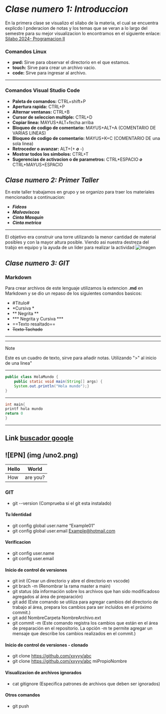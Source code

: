 # ***Clase numero 1: Introduccion*** #
En la primera clase se visualizo el silabo de la materia, el cual se encuentra explicdo l pnderacion de notas y los temas que se veran a lo largo del semestre para su mejor visualizacion lo encontramos en el siguiente enlace: [Silabo 2024- Programacion II](https://aulasvirtuales.epn.edu.ec/mod/resource/view.php?id=8454247)
### Comandos Linux
* **pwd:** Sirve para observar el directorio en el que estamos.
* **touch:** Sirve para crear un archivo vacio.
* **code:** Sirve para ingresar al archivo.
 ---
### Comandos Visual Studio Code
* **Paleta de comandos:** CTRL+shift+P
* **Apertura rapida:** CTRL+P
* **Alternar ventanas:** CTRL+B
* **Cursor de seleccion multiple:** CTRL+D
* **Copiar linea:** MAYUS+ALT+fecha arriba
* **Bloqueo de codigo de comentario:** MAYUS+ALT+A (COMENTARIO DE VARIAS LINEAS)
* **Bloqueo de codigo de comentario:** MAYUS+K+C (COMENTARIO DE una sola linea)
* **Retroceder o avanzar:** ALT+(+ ***o*** -)
* **Mostrar todos los simbolos:** CTRL+T
* **Sugerencias de activacion o de parametros:** CTRL*ESPACIO  ***o***  CTRL+MAYUS+ESPACIO
## ***Clase numero 2: Primer Taller*** ##
En este taller trabajamos en grupo y se organizo para traer los materiales mencionados a continuacion:
* ***Fideos***
* ***Malvaviscos***
* ***Cinta Masquin***
* ***Cinta metrica*** 
___
El objetivo era construir una torre utilizando la menor cantidad de material posibles y con la mayor altura posible. Viendo asi nuestra destreza del trabjo en equipo y la ayuda de un lider para realizar la actividad
![Imagen](img1.jpeg)
## ***Clase numero 3: GIT*** ## 
### Markdown ###
Para crear archivos de este lenguaje utilizamos la extencion **.md** en Markdown y se dio un repaso de los siguientes comandos basicos: 
* #Titulo#
* *Cursiva *
* ** Negrita **
* *** Negrita y Cursiva ***
* ==Texto resaltado==
* ~~Texto Tachado~~
---
---
>[!NOTE]
>
>Este es un cuadro de texto, sirve para añadir notas. Utilizando ">" al inicio de una linea"
---
``` java
public class HolaMundo {
    public static void main(String[] args) {
    System.out.println("Hola mundo");}
}
```
---
```c
int main{
printf hola mundo
return 0
}
```
---
Link
[buscador google](http://google.com)
---
![EPN] (img /uno2.png)
---
| Hello | World |
   |---|---|
   | How | are you? |
### GIT ###
* git --version (Comprueba si el git esta instalado)
#### Tu Identidad ####
* git config global user.name “Example01"
* git config global user.email Example@hotmail.com
#### Verificacion ####
* git config user.name
* git config user.email
#### Inicio de control de versiones ####
* git init (Crear un directorio y abre el directorio en
vscode)
* git brach -m (Renombrar la rama master a
main)
* git status (da información sobre los archivos que han sido modificadoso agregados al área de preparación)
* git add (Este comando se utiliza para agregar cambios del directorio de trabajo al área, prepara los cambios para ser incluidos en el próximo commit.)
* git add NombreCarpeta NombreArchivo.ext
* git commit -m (Este comando registra los cambios que están en el área de preparación en el repositorio. La opción -m te permite agregar un mensaje que describe los cambios realizados en el commit.)
#### Inicio de control de versiones - clonado ####
* git clone https://github.com/xxyyy/abc
* git clone https://github.com/xxyyy/abc miPropioNombre
#### Visualizacion de archivos ignorados ####
* cat gitignore (Especifica patrones de archivos que deben ser ignorados)
#### Otros comandos ####
* git push 
